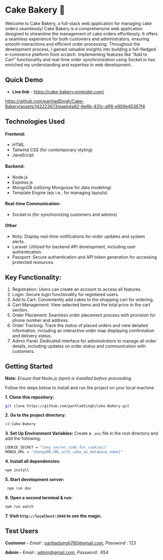 # Cake Bakery 🍰

Welcome to Cake Bakery, a full-stack web application for managing cake orders seamlessly! Cake Bakery is a comprehensive web application designed to streamline the management of cake orders effortlessly. It offers a seamless experience for both customers and administrators, ensuring smooth interactions and efficient order processing. Throughout the development process, I gained valuable insights into building a full-fledged e-commerce platform from scratch. Implementing features like "Add to Cart" functionality and real-time order synchronization using Socket.io has enriched my understanding and expertise in web development.

## Quick Demo

- **Live link** - https://cake-bakery.onrender.com/


https://github.com/parhladSingh/Cake-Bakery/assets/142223673/eaeb4a82-6e6b-431c-aff8-e909e45367f4



## Technologies Used
#### Frontend:
- HTML
- Tailwind CSS (for contemporary styling)
- JavaScript
  
#### Backend:
- Node.js
- Express.js
- MongoDB (utilizing Mongoose for data modeling)
- Template Engine (ejs i.e., for managing layouts)

#### Real-time Communication:
- Socket.io (for synchronizing customers and admins)

#### Other 
- Noty: Display real-time notifications for order updates and system alerts.
- Laravel: Utilized for backend API development, including user authentication.
- Passport: Secure authentication and API token generation for accessing protected resources.

## Key Functionality:
1. Registration: Users can create an account to access all features.
2. Login: Secure login functionality for registered users.
3. Add to Cart: Conveniently add cakes to the shopping cart for ordering.
4. Cart Management: View selected items and the total price in the cart section.
5. Order Placement: Seamless order placement process with provision for phone number and address.
6. Order Tracking: Track the status of placed orders and view detailed information, including an interactive order map displaying confirmation and delivery status.
7. Admin Panel: Dedicated interface for administrators to manage all order details, including updates on order status and communication with customers.

## Getting Started 

**Note:** *Ensure that Node.js (npm) is installed before proceeding.*

Follow the steps below to install and run the project on your local machine.

**1. Clone this repository:**
  ```bash
  git clone https://github.com/parhladSingh/Cake-Bakery.git
  ```
**2. Go to the project directory:**
  ```bash
  cd Cake-Bakery
  ```
**3. Set Up Environment Variables:**
  Create a `.env` file in the root directory and add the following:
  ```bash
  COOKIE_SECRET = "{any_secret_code_for_cookies}"
  MONGO_URL = "{mongoDB_URL_with_cake_as_database_name}"
  ```
**4. Install all dependencies:**
  ```bash
  npm install
  ```
**5. Start development server:**
  ```bash
   npm run dev
  ```
**6. Open a second terminal & run:**
  ```bash
  npm run watch
  ```
**7. Visit `http://localhost:3040` to see the magic.**

## Test Users

**Customer -**  *Email* : parhladsingh760@gmail.com, *Password* : 123  

**Admin -**  *Email* : admin@gmail.com, *Password* : 654
